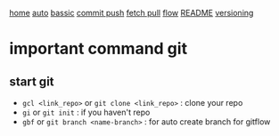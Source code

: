 [home](home)
[auto](auto)
[bassic](bassic)
[commit push](commit-push)
[fetch pull](fetch-pull)
[flow](flow)
[README](README)
[versioning](versioning)
# important command git
## start git
- `gcl <link_repo>` or `git clone <link_repo>` : clone your repo
- `gi` or `git init` : if you haven't repo
- `gbf` or `git branch <name-branch>` : for auto create branch for gitflow
